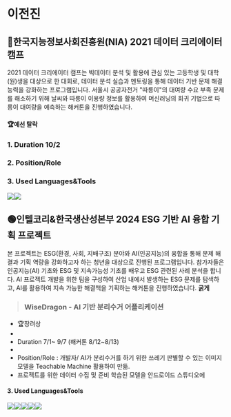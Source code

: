 # 이전진


## 🔵한국지능정보사회진흥원(NIA) 2021 데이터 크리에이터 캠프
2021 데이터 크리에이터 캠프는 빅데이터 분석 및 활용에 관심 있는 고등학생 및 대학(원)생을 대상으로 한 대회로, 데이터 분석 실습과 멘토링을 통해 데이터 기반 문제 해결 능력을 강화하는 프로그램입니다. 서울시 공공자전거 "따릉이"의 대여량 수요 부족 문제를 해소하기 위해 날씨와 따릉이 이용량 정보를 활용하여 머신러닝의 회귀 기법으로 따릉이 대여량을 예측하는 해커톤을 진행하였습니다. <br>

#### 🏆예선 탈락

### 1. Duration 10/2

### 2. Position/Role 

### 3. Used Languages&Tools <br>
<img src="https://img.shields.io/badge/Python-3776AB?style=for-the-badge&logo=Python&logoColor=white"><img src="https://img.shields.io/badge/Kaggle-20BEFF?style=for-the-badge&logo=Kaggle&logoColor=white">



## 🟢인텔코리&한국생산성본부 2024 ESG 기반 AI 융합 기획 프로젝트
본 프로젝트는 ESG(환경, 사회, 지배구조) 분야와 AI(인공지능)의 융합을 통해 문제 해결과 기획 역량을 강화하고자 하는 청년을 대상으로 진행된 프로그램입니다. 참가자들은 인공지능(AI) 기초와 ESG 및 지속가능성 기초를 배우고 ESG 관련된 사례 분석을 합니다. AI 프로젝트 개발을 위한 팀을 구성하여 산업 내에서 발생하는 ESG 문제를 탐색하고, AI를 활용하여 지속 가능한 해결책을 기획하는 해커톤을 진행하였습니다. **굵게**<br>

> ### WiseDragon - AI 기반 분리수거 어플리케이션

- 🏆장려상
- 
- Duration 7/1~ 9/7 (해커톤 8/12~8/13)
- 
- Position/Role : 개발자/ AI가 분리수거를 하기 위한 쓰레기 판별할 수 있는 이미지 모델을 Teachable Machine 활용하여 만듦.
- 프로젝트를 위한 데이터 수집 및 준비 학습된 모델을 안드로이드 스튜디오에 

#### 3. Used Languages&Tools <br>
<img src="https://img.shields.io/badge/java-007396?style=for-the-badge&logo=OpenJDK&logoColor=white"><img src="https://img.shields.io/badge/Android-3DDC84?style=for-the-badge&logo=Android&logoColor=white"><img src="https://img.shields.io/badge/Jupyter-F37626?style=for-the-badge&logo=Jupyter&logoColor=white"><img src="https://img.shields.io/badge/Figma-F24E1E?style=for-the-badge&logo=Figma&logoColor=white"><img src="https://img.shields.io/badge/Tensorflow-FF6F00?style=for-the-badge&logo=Tensorflow&logoColor=white">




